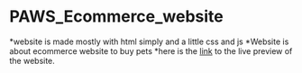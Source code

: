 # PAWS_Ecommerce_website
*website is made mostly with html simply and a little css and js
*Website is about ecommerce website to buy pets
*here is the <a href="https://venkatavijayabhaskar007.github.io/PAWS_Ecommerce_website/
">link</a> 
 to the live preview of the website.
